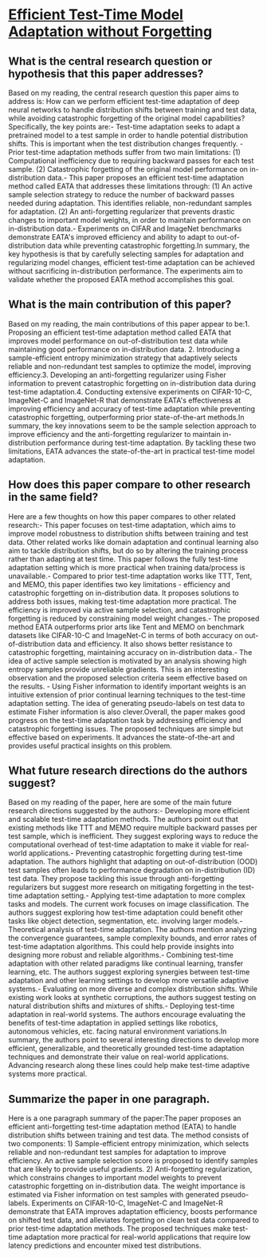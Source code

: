 # [Efficient Test-Time Model Adaptation without Forgetting](https://arxiv.org/abs/2204.02610)

## What is the central research question or hypothesis that this paper addresses?

Based on my reading, the central research question this paper aims to address is: How can we perform efficient test-time adaptation of deep neural networks to handle distribution shifts between training and test data, while avoiding catastrophic forgetting of the original model capabilities?Specifically, the key points are:- Test-time adaptation seeks to adapt a pretrained model to a test sample in order to handle potential distribution shifts. This is important when the test distribution changes frequently. - Prior test-time adaptation methods suffer from two main limitations: (1) Computational inefficiency due to requiring backward passes for each test sample. (2) Catastrophic forgetting of the original model performance on in-distribution data.- This paper proposes an efficient test-time adaptation method called EATA that addresses these limitations through:  (1) An active sample selection strategy to reduce the number of backward passes needed during adaptation. This identifies reliable, non-redundant samples for adaptation.  (2) An anti-forgetting regularizer that prevents drastic changes to important model weights, in order to maintain performance on in-distribution data.- Experiments on CIFAR and ImageNet benchmarks demonstrate EATA's improved efficiency and ability to adapt to out-of-distribution data while preventing catastrophic forgetting.In summary, the key hypothesis is that by carefully selecting samples for adaptation and regularizing model changes, efficient test-time adaptation can be achieved without sacrificing in-distribution performance. The experiments aim to validate whether the proposed EATA method accomplishes this goal.


## What is the main contribution of this paper?

Based on my reading, the main contributions of this paper appear to be:1. Proposing an efficient test-time adaptation method called EATA that improves model performance on out-of-distribution test data while maintaining good performance on in-distribution data. 2. Introducing a sample-efficient entropy minimization strategy that adaptively selects reliable and non-redundant test samples to optimize the model, improving efficiency.3. Developing an anti-forgetting regularizer using Fisher information to prevent catastrophic forgetting on in-distribution data during test-time adaptation.4. Conducting extensive experiments on CIFAR-10-C, ImageNet-C and ImageNet-R that demonstrate EATA's effectiveness at improving efficiency and accuracy of test-time adaptation while preventing catastrophic forgetting, outperforming prior state-of-the-art methods.In summary, the key innovations seem to be the sample selection approach to improve efficiency and the anti-forgetting regularizer to maintain in-distribution performance during test-time adaptation. By tackling these two limitations, EATA advances the state-of-the-art in practical test-time model adaptation.


## How does this paper compare to other research in the same field?

Here are a few thoughts on how this paper compares to other related research:- This paper focuses on test-time adaptation, which aims to improve model robustness to distribution shifts between training and test data. Other related works like domain adaptation and continual learning also aim to tackle distribution shifts, but do so by altering the training process rather than adapting at test time. This paper follows the fully test-time adaptation setting which is more practical when training data/process is unavailable.- Compared to prior test-time adaptation works like TTT, Tent, and MEMO, this paper identifies two key limitations - efficiency and catastrophic forgetting on in-distribution data. It proposes solutions to address both issues, making test-time adaptation more practical. The efficiency is improved via active sample selection, and catastrophic forgetting is reduced by constraining model weight changes.- The proposed method EATA outperforms prior arts like Tent and MEMO on benchmark datasets like CIFAR-10-C and ImageNet-C in terms of both accuracy on out-of-distribution data and efficiency. It also shows better resistance to catastrophic forgetting, maintaining accuracy on in-distribution data.- The idea of active sample selection is motivated by an analysis showing high entropy samples provide unreliable gradients. This is an interesting observation and the proposed selection criteria seem effective based on the results. - Using Fisher information to identify important weights is an intuitive extension of prior continual learning techniques to the test-time adaptation setting. The idea of generating pseudo-labels on test data to estimate Fisher information is also clever.Overall, the paper makes good progress on the test-time adaptation task by addressing efficiency and catastrophic forgetting issues. The proposed techniques are simple but effective based on experiments. It advances the state-of-the-art and provides useful practical insights on this problem.


## What future research directions do the authors suggest?

Based on my reading of the paper, here are some of the main future research directions suggested by the authors:- Developing more efficient and scalable test-time adaptation methods. The authors point out that existing methods like TTT and MEMO require multiple backward passes per test sample, which is inefficient. They suggest exploring ways to reduce the computational overhead of test-time adaptation to make it viable for real-world applications.- Preventing catastrophic forgetting during test-time adaptation. The authors highlight that adapting on out-of-distribution (OOD) test samples often leads to performance degradation on in-distribution (ID) test data. They propose tackling this issue through anti-forgetting regularizers but suggest more research on mitigating forgetting in the test-time adaptation setting.- Applying test-time adaptation to more complex tasks and models. The current work focuses on image classification. The authors suggest exploring how test-time adaptation could benefit other tasks like object detection, segmentation, etc. involving larger models.- Theoretical analysis of test-time adaptation. The authors mention analyzing the convergence guarantees, sample complexity bounds, and error rates of test-time adaptation algorithms. This could help provide insights into designing more robust and reliable algorithms.- Combining test-time adaptation with other related paradigms like continual learning, transfer learning, etc. The authors suggest exploring synergies between test-time adaptation and other learning settings to develop more versatile adaptive systems.- Evaluating on more diverse and complex distribution shifts. While existing work looks at synthetic corruptions, the authors suggest testing on natural distribution shifts and mixtures of shifts.- Deploying test-time adaptation in real-world systems. The authors encourage evaluating the benefits of test-time adaptation in applied settings like robotics, autonomous vehicles, etc. facing natural environment variations.In summary, the authors point to several interesting directions to develop more efficient, generalizable, and theoretically grounded test-time adaptation techniques and demonstrate their value on real-world applications. Advancing research along these lines could help make test-time adaptive systems more practical.


## Summarize the paper in one paragraph.

Here is a one paragraph summary of the paper:The paper proposes an efficient anti-forgetting test-time adaptation method (EATA) to handle distribution shifts between training and test data. The method consists of two components: 1) Sample-efficient entropy minimization, which selects reliable and non-redundant test samples for adaptation to improve efficiency. An active sample selection score is proposed to identify samples that are likely to provide useful gradients. 2) Anti-forgetting regularization, which constrains changes to important model weights to prevent catastrophic forgetting on in-distribution data. The weight importance is estimated via Fisher information on test samples with generated pseudo-labels. Experiments on CIFAR-10-C, ImageNet-C and ImageNet-R demonstrate that EATA improves adaptation efficiency, boosts performance on shifted test data, and alleviates forgetting on clean test data compared to prior test-time adaptation methods. The proposed techniques make test-time adaptation more practical for real-world applications that require low latency predictions and encounter mixed test distributions.
